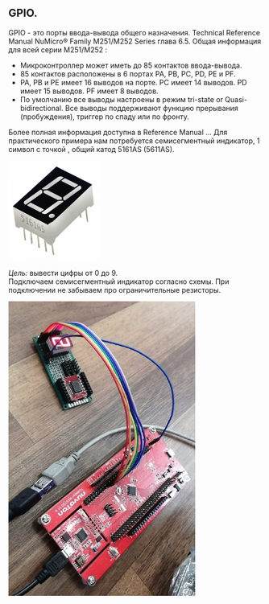 ## GPIO. 
GPIO - это порты ввода-вывода общего назначения. Technical Reference Manual NuMicro® Family M251/M252 Series глава 6.5. Общая информация для всей серии M251/M252 :  
+ Микроконтроллер может иметь до 85 контактов ввода-вывода.
+ 85 контактов расположены в 6 портах  PA, PB, PC, PD, PE и PF.   
+ PA, PB и PE имеет 16 выводов на порте. PC имеет 14 выводов. PD имеет 15 выводов. PF имеет 8 выводов.  
+ По умолчанию все выводы настроены в режим tri-state or Quasi-bidirectional. Все выводы поддерживают функцию прерывания (пробуждения), триггер по спаду или по фронту.   

Более полная информация доступна в Reference Manual ...
Для практического примера нам потребуется семисегментный индикатор, 1 символ с точкой , общий катод  5161AS (5611AS).  

![alt-текст](https://github.com/PivnevNikolay/Nuvoton-Development-Tool/blob/master/NuMaker-M251SD/002_GPIO/photos/001.jpg "")   

*Цель:* вывести цифры от 0 до 9.  
Подключаем семисегментный индикатор согласно схемы. При подключении не забываем про ограничительные резисторы.   

![alt-текст](https://github.com/PivnevNikolay/Nuvoton-Development-Tool/blob/master/NuMaker-M251SD/002_GPIO/photos/003.jpg "") 
  

 
